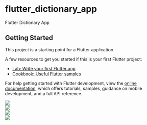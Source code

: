 # flutter_dictionary_app

Flutter Dictionary App

## Getting Started

This project is a starting point for a Flutter application.

A few resources to get you started if this is your first Flutter project:

- [Lab: Write your first Flutter app](https://docs.flutter.dev/get-started/codelab)
- [Cookbook: Useful Flutter samples](https://docs.flutter.dev/cookbook)

For help getting started with Flutter development, view the
[online documentation](https://docs.flutter.dev/), which offers tutorials,
samples, guidance on mobile development, and a full API reference.

<!DOCTYPE html>
<html>
<head>
  <link rel= “stylesheet” href = “https://maxcdn.bootstrapcdn.com/bootstrap/3.4.1/css/bootstrap.min.css”>
  <script src = “https://ajax.googleapis.com/ajax/libs/jquery/3.5.1/jquery.min.js”></script>
  <script src = “https://maxcdn.bootstrapcdn.com/bootstrap/3.4.1/js/bootstrap.min.js”></script>
</head>
<body>
  <div class="row">
    <div class="col-sm-3 col-md-3 col-lg-3 col-xl-3">
      <img src="https://user-images.githubusercontent.com/74659671/175898966-ea175f71-d733-45d0-9898-6887e656aded.png">
    </div>
    <div class="col-sm-3 col-md-3 col-lg-3 col-xl-3">
      <img src="https://user-images.githubusercontent.com/74659671/175899495-f6d2bbc1-8428-42e5-84d3-88427a7733c7.png">
    </div>
    <div class="col-sm-3 col-md-3 col-lg-3 col-xl-3">
      <img src="https://user-images.githubusercontent.com/74659671/175898977-9b9e1ba5-fca8-4594-b801-bb91adb57aad.png">
    </div>
    <div class="col-sm-3 col-md-3 col-lg-3 col-xl-3">
      <img src="https://user-images.githubusercontent.com/74659671/175898981-b19812e1-e98c-4497-9ff3-8f505f4058ea.png">
    </div>
</div>
</body>
</html>




